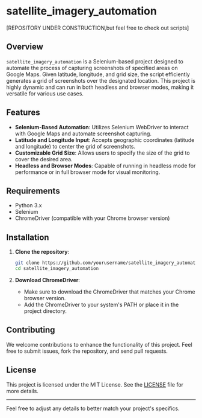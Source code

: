 # satellite_imagery_automation

[REPOSITORY UNDER CONSTRUCTION,but feel free to check out scripts]


## Overview

`satellite_imagery_automation` is a Selenium-based project designed to automate the process of capturing screenshots of specified areas on Google Maps. Given latitude, longitude, and grid size, the script efficiently generates a grid of screenshots over the designated location. This project is highly dynamic and can run in both headless and browser modes, making it versatile for various use cases.

## Features

- **Selenium-Based Automation**: Utilizes Selenium WebDriver to interact with Google Maps and automate screenshot capturing.
- **Latitude and Longitude Input**: Accepts geographic coordinates (latitude and longitude) to center the grid of screenshots.
- **Customizable Grid Size**: Allows users to specify the size of the grid to cover the desired area.
- **Headless and Browser Modes**: Capable of running in headless mode for performance or in full browser mode for visual monitoring.

## Requirements

- Python 3.x
- Selenium
- ChromeDriver (compatible with your Chrome browser version)

## Installation

1. **Clone the repository**:
   ```sh
   git clone https://github.com/yourusername/satellite_imagery_automation.git
   cd satellite_imagery_automation
   ```


2. **Download ChromeDriver**:
   - Make sure to download the ChromeDriver that matches your Chrome browser version.
   - Add the ChromeDriver to your system's PATH or place it in the project directory.


## Contributing

We welcome contributions to enhance the functionality of this project. Feel free to submit issues, fork the repository, and send pull requests.

## License

This project is licensed under the MIT License. See the [LICENSE](LICENSE) file for more details.

---

Feel free to adjust any details to better match your project's specifics.
